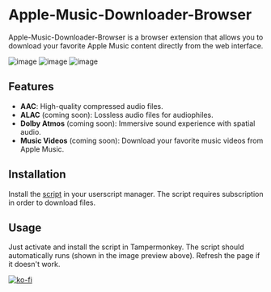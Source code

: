 # Apple-Music-Downloader-Browser

Apple-Music-Downloader-Browser is a browser extension that allows you to download your favorite Apple Music content directly from the web interface.

![image](https://github.com/user-attachments/assets/7709099b-5c8f-4e22-9896-c7e2d3341fb2)
![image](https://github.com/user-attachments/assets/2305fd87-2057-4dbe-8f68-30a7ef6461ed)
![image](https://github.com/user-attachments/assets/f3468d36-a564-401b-ba1b-b89d3042567e)

## Features

- **AAC**: High-quality compressed audio files.
- **ALAC** (coming soon): Lossless audio files for audiophiles.
- **Dolby Atmos** (coming soon): Immersive sound experience with spatial audio.
- **Music Videos** (coming soon): Download your favorite music videos from Apple Music.

## Installation
   Install the [script](https://raw.githubusercontent.com/JemPH/Apple-Music-Downloader-Browser/main/apple-music-downloader.js) in your userscript manager. The script requires subscription in order to download files.

## Usage
  Just activate and install the script in Tampermonkey. The script should automatically runs (shown in the image preview above). Refresh the page if it doesn't work.

[![ko-fi](https://ko-fi.com/img/githubbutton_sm.svg)](https://ko-fi.com/O4O3D65S3)
